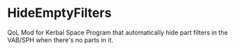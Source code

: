 # HideEmptyFilters
QoL Mod for Kerbal Space Program that automatically hide part filters in the VAB/SPH when there's no parts in it.
